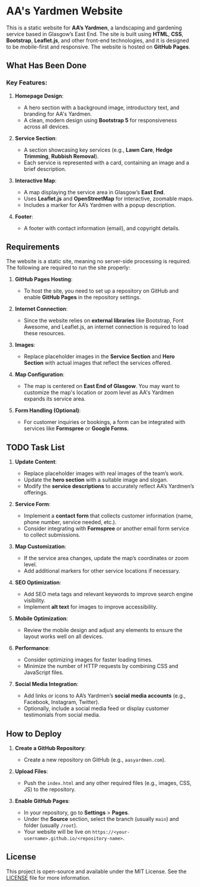 # AA's Yardmen Website

This is a static website for **AA’s Yardmen**, a landscaping and gardening service based in Glasgow’s East End. The site is built using **HTML**, **CSS**, **Bootstrap**, **Leaflet.js**, and other front-end technologies, and it is designed to be mobile-first and responsive. The website is hosted on **GitHub Pages**.

## What Has Been Done

### Key Features:
1. **Homepage Design**:
   - A hero section with a background image, introductory text, and branding for AA's Yardmen.
   - A clean, modern design using **Bootstrap 5** for responsiveness across all devices.
   
2. **Service Section**:
   - A section showcasing key services (e.g., **Lawn Care**, **Hedge Trimming**, **Rubbish Removal**).
   - Each service is represented with a card, containing an image and a brief description.
   
3. **Interactive Map**:
   - A map displaying the service area in Glasgow’s **East End**.
   - Uses **Leaflet.js** and **OpenStreetMap** for interactive, zoomable maps.
   - Includes a marker for AA’s Yardmen with a popup description.

4. **Footer**:
   - A footer with contact information (email), and copyright details.

## Requirements

The website is a static site, meaning no server-side processing is required. The following are required to run the site properly:

1. **GitHub Pages Hosting**:
   - To host the site, you need to set up a repository on GitHub and enable **GitHub Pages** in the repository settings.

2. **Internet Connection**:
   - Since the website relies on **external libraries** like Bootstrap, Font Awesome, and Leaflet.js, an internet connection is required to load these resources.

3. **Images**:
   - Replace placeholder images in the **Service Section** and **Hero Section** with actual images that reflect the services offered.

4. **Map Configuration**:
   - The map is centered on **East End of Glasgow**. You may want to customize the map's location or zoom level as AA's Yardmen expands its service area.

5. **Form Handling (Optional)**:
   - For customer inquiries or bookings, a form can be integrated with services like **Formspree** or **Google Forms**.

## TODO Task List

1. **Update Content**:
   - Replace placeholder images with real images of the team’s work.
   - Update the **hero section** with a suitable image and slogan.
   - Modify the **service descriptions** to accurately reflect AA’s Yardmen’s offerings.

2. **Service Form**:
   - Implement a **contact form** that collects customer information (name, phone number, service needed, etc.).
   - Consider integrating with **Formspree** or another email form service to collect submissions.

3. **Map Customization**:
   - If the service area changes, update the map’s coordinates or zoom level.
   - Add additional markers for other service locations if necessary.

4. **SEO Optimization**:
   - Add SEO meta tags and relevant keywords to improve search engine visibility.
   - Implement **alt text** for images to improve accessibility.

5. **Mobile Optimization**:
   - Review the mobile design and adjust any elements to ensure the layout works well on all devices.

6. **Performance**:
   - Consider optimizing images for faster loading times.
   - Minimize the number of HTTP requests by combining CSS and JavaScript files.

7. **Social Media Integration**:
   - Add links or icons to AA’s Yardmen’s **social media accounts** (e.g., Facebook, Instagram, Twitter).
   - Optionally, include a social media feed or display customer testimonials from social media.

## How to Deploy

1. **Create a GitHub Repository**:
   - Create a new repository on GitHub (e.g., `aasyardmen.com`).

2. **Upload Files**:
   - Push the `index.html` and any other required files (e.g., images, CSS, JS) to the repository.

3. **Enable GitHub Pages**:
   - In your repository, go to **Settings** > **Pages**.
   - Under the **Source** section, select the branch (usually `main`) and folder (usually `/root`).
   - Your website will be live on `https://<your-username>.github.io/<repository-name>`.

## License

This project is open-source and available under the MIT License. See the [LICENSE](LICENSE) file for more information.
